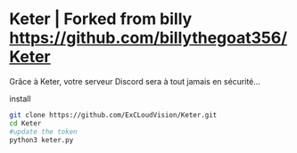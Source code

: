 # Keter | Forked from billy https://github.com/billythegoat356/Keter
Grâce à Keter, votre serveur Discord sera à tout jamais en sécurité…

install
```bash
git clone https://github.com/ExCLoudVision/Keter.git
cd Keter
#update the token
python3 keter.py
```
